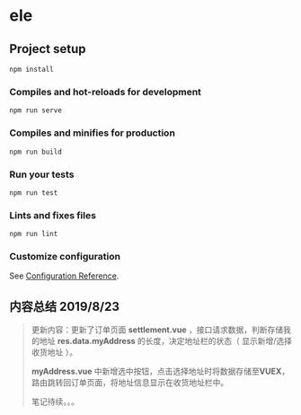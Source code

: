 

# ele

## Project setup
```
npm install
```

### Compiles and hot-reloads for development
```
npm run serve
```

### Compiles and minifies for production
```
npm run build
```

### Run your tests
```
npm run test
```

### Lints and fixes files
```
npm run lint
```

### Customize configuration
See [Configuration Reference](https://cli.vuejs.org/config/).



## 内容总结 2019/8/23   

> 更新内容：更新了订单页面 **settlement.vue** ，接口请求数据，判断存储我的地址 **res.data.myAddress**  的长度，决定地址栏的状态（ 显示新增/选择收货地址 ）。
>
> **myAddress.vue** 中新增选中按钮，点击选择地址时将数据存储至**VUEX**，路由跳转回订单页面，将地址信息显示在收货地址栏中。
>
> 笔记待续。。。
